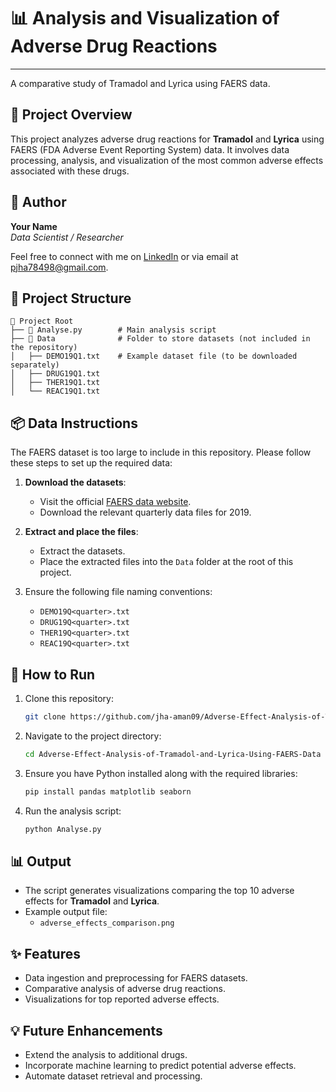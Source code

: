 # 📊 Analysis and Visualization of Adverse Drug Reactions

---

A comparative study of Tramadol and Lyrica using FAERS data.


## 📝 Project Overview
This project analyzes adverse drug reactions for **Tramadol** and **Lyrica** using FAERS (FDA Adverse Event Reporting System) data. It involves data processing, analysis, and visualization of the most common adverse effects associated with these drugs.


## 👤 Author
**Your Name**  
*Data Scientist / Researcher*

Feel free to connect with me on [LinkedIn](https://www.linkedin.com/in/aman--jha) or via email at [pjha78498@gmail.com](mailto:pjha78498@gmail.com).


## 📂 Project Structure
```
📁 Project Root
├── 📄 Analyse.py        # Main analysis script
├── 📂 Data              # Folder to store datasets (not included in the repository)
│   ├── DEMO19Q1.txt    # Example dataset file (to be downloaded separately)
│   ├── DRUG19Q1.txt
│   ├── THER19Q1.txt
│   └── REAC19Q1.txt
```


## 📦 Data Instructions
The FAERS dataset is too large to include in this repository. Please follow these steps to set up the required data:

1. **Download the datasets**:
   - Visit the official [FAERS data website](https://www.fda.gov/drugs/questions-and-answers-fda-adverse-event-reporting-system-faers).
   - Download the relevant quarterly data files for 2019.

2. **Extract and place the files**:
   - Extract the datasets.
   - Place the extracted files into the `Data` folder at the root of this project.

3. Ensure the following file naming conventions:
   - `DEMO19Q<quarter>.txt`
   - `DRUG19Q<quarter>.txt`
   - `THER19Q<quarter>.txt`
   - `REAC19Q<quarter>.txt`


## 🚀 How to Run
1. Clone this repository:
   ```bash
   git clone https://github.com/jha-aman09/Adverse-Effect-Analysis-of-Tramadol-and-Lyrica-Using-FAERS-Data.git
   ```

2. Navigate to the project directory:
   ```bash
   cd Adverse-Effect-Analysis-of-Tramadol-and-Lyrica-Using-FAERS-Data
   ```

3. Ensure you have Python installed along with the required libraries:
   ```bash
   pip install pandas matplotlib seaborn
   ```

4. Run the analysis script:
   ```bash
   python Analyse.py
   ```


## 📊 Output
- The script generates visualizations comparing the top 10 adverse effects for **Tramadol** and **Lyrica**.
- Example output file:
  - `adverse_effects_comparison.png`


## ✨ Features
- Data ingestion and preprocessing for FAERS datasets.
- Comparative analysis of adverse drug reactions.
- Visualizations for top reported adverse effects.


## 💡 Future Enhancements
- Extend the analysis to additional drugs.
- Incorporate machine learning to predict potential adverse effects.
- Automate dataset retrieval and processing.
